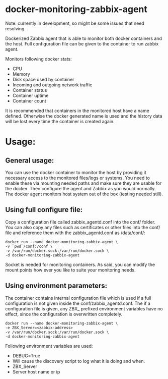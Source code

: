 # docker-monitoring-zabbix-agent
Note: currently in development, so might be some issues that need resolving.

Dockerized Zabbix agent that is able to monitor both docker containers and the host. Full configuration file can be given to the container to run zabbix agent. 

Monitors following docker stats:

* CPU
* Memory
* Disk space used by container
* Incoming and outgoing network traffic
* Container status
* Container uptime
* Container count

It is recommended that containers in the monitored host have a name defined. Otherwise the docker generated name is used and the history data will be lost every time the container is created again.

# Usage:

## General usage:

You can use the docker container to monitor the host by providing it necessary access to the monitored files/logs or systems. You need to enable these via mounting needed paths and make sure they are usable for the docker. Then configure the agent and Zabbix as you would normally. The docker agent monitors host system out of the box (testing needed still).

## Using full configure file:
Copy a configuration file called zabbix_agentd.conf into the conf/ folder. You can also copy any files such as certificates or other files into the conf/ file and reference them with the zabbix_agentd.conf as /data/conf/<filepath>:

```
docker run --name docker-monitoring-zabbix-agent \
-v `pwd`/conf:/conf \
-v /var/run/docker.sock:/var/run/docker.sock \
-d docker-monitoring-zabbix-agent
```

Socket is needed for monitoring containers. As said, you can modify the mount points how ever you like to suite your monitoring needs.

## Using environment parameters:

The container contains internal configuration file which is used if a full configuration is not given inside the conf/zabbix_agentd.conf. The if a configuration file is given, any ZBX_ prefixed environment variables have no effect, since the configuration is overwritten completely.

```
docker run --name docker-monitoring-zabbix-agent \
-e ZBX_Server=<zabbix-address>
-v /var/run/docker.sock:/var/run/docker.sock \
-d docker-monitoring-zabbix-agent
```

Following environment variables are used:
* DEBUG=True
 * Will cause the discovery script to log what it is doing and when.
* ZBX_Server
 * Server host name or ip




